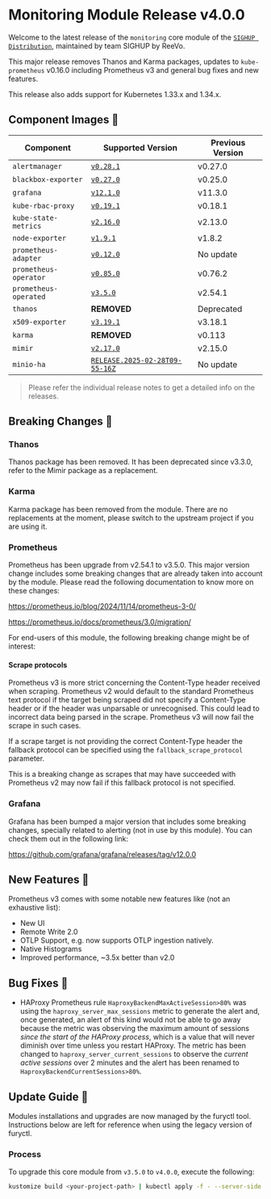 # Monitoring Module Release v4.0.0

Welcome to the latest release of the `monitoring` core module of the [`SIGHUP Distribution`](https://github.com/sighupio/fury-distribution), maintained by team SIGHUP by ReeVo.

This major release removes Thanos and Karma packages, updates to `kube-prometheus` v0.16.0 including Prometheus v3 and general bug fixes and new features.

This release also adds support for Kubernetes 1.33.x and 1.34.x.

## Component Images 🚢

| Component             | Supported Version                                                                                          | Previous Version |
| --------------------- | ---------------------------------------------------------------------------------------------------------- | ---------------- |
| `alertmanager`        | [`v0.28.1`](https://github.com/prometheus/alertmanager/releases/tag/v0.28.1)                               | v0.27.0          |
| `blackbox-exporter`   | [`v0.27.0`](https://github.com/prometheus/blackbox_exporter/releases/tag/v0.27.0)                          | v0.25.0          |
| `grafana`             | [`v12.1.0`](https://github.com/grafana/grafana/releases/tag/v12.1.0)                                       | v11.3.0          |
| `kube-rbac-proxy`     | [`v0.19.1`](https://github.com/brancz/kube-rbac-proxy/releases/tag/v0.19.1)                                | v0.18.1          |
| `kube-state-metrics`  | [`v2.16.0`](https://github.com/kubernetes/kube-state-metrics/releases/tag/v2.16.0)                         | v2.13.0          |
| `node-exporter`       | [`v1.9.1`](https://github.com/prometheus/node_exporter/releases/tag/v1.9.1)                                | v1.8.2           |
| `prometheus-adapter`  | [`v0.12.0`](https://github.com/kubernetes-sigs/prometheus-adapter/releases/tag/v0.12.0)                    | No update        |
| `prometheus-operator` | [`v0.85.0`](https://github.com/prometheus-operator/prometheus-operator/releases/tag/v0.85.0)               | v0.76.2          |
| `prometheus-operated` | [`v3.5.0`](https://github.com/prometheus/prometheus/releases/tag/v3.5.0)                                   | v2.54.1          |
| `thanos`              | **REMOVED**                                                                                                | Deprecated       |
| `x509-exporter`       | [`v3.19.1`](https://github.com/enix/x509-certificate-exporter/releases/tag/v3.19.1)                        | v3.18.1          |
| `karma`               | **REMOVED**                                                                                                | v0.113           |
| `mimir`               | [`v2.17.0`](https://github.com/grafana/mimir/releases/tag/mimir-2.17.0)                                    | v2.15.0          |
| `minio-ha`            | [`RELEASE.2025-02-28T09-55-16Z`](https://github.com/minio/minio/releases/tag/RELEASE.2025-02-28T09-55-16Z) | No update        |

> Please refer the individual release notes to get a detailed info on the releases.

## Breaking Changes 🚨

### Thanos

Thanos package has been removed. It has been deprecated since v3.3.0, refer to the Mimir package as a replacement.

### Karma

Karma package has been removed from the module. There are no replacements at the moment, please switch to the upstream project if you are using it.

### Prometheus

Prometheus has been upgrade from v2.54.1 to v3.5.0. This major version change includes some breaking changes that are already taken into account by the module. Please read the following documentation to know more on these changes:

https://prometheus.io/blog/2024/11/14/prometheus-3-0/

https://prometheus.io/docs/prometheus/3.0/migration/

For end-users of this module, the following breaking change might be of interest:

#### Scrape protocols

Prometheus v3 is more strict concerning the Content-Type header received when scraping. Prometheus v2 would default to the standard Prometheus text protocol if the target being scraped did not specify a Content-Type header or if the header was unparsable or unrecognised. This could lead to incorrect data being parsed in the scrape. Prometheus v3 will now fail the scrape in such cases.

If a scrape target is not providing the correct Content-Type header the fallback protocol can be specified using the `fallback_scrape_protocol` parameter.

This is a breaking change as scrapes that may have succeeded with Prometheus v2 may now fail if this fallback protocol is not specified.

### Grafana

Grafana has been bumped a major version that includes some breaking changes, specially related to alerting (not in use by this module). You can check them out in the following link:

https://github.com/grafana/grafana/releases/tag/v12.0.0

## New Features 🎉

Prometheus v3 comes with some notable new features like (not an exhaustive list):

- New UI
- Remote Write 2.0
- OTLP Support, e.g. now supports OTLP ingestion natively.
- Native Histograms
- Improved performance, ~3.5x better than v2.0

## Bug Fixes 🐞

- HAProxy Prometheus rule `HaproxyBackendMaxActiveSession>80%` was using the `haproxy_server_max_sessions` metric to generate the alert and, once generated, an alert of this kind would not be able to go away because the metric was observing the maximum amount of sessions *since the start of the HAProxy process*, which is a value that will never diminish over time unless you restart HAProxy. The metric has been changed to `haproxy_server_current_sessions` to observe the *current active sessions* over 2 minutes and the alert has been renamed to `HaproxyBackendCurrentSessions>80%`.

## Update Guide 🦮

Modules installations and upgrades are now managed by the furyctl tool. Instructions below are left for reference when using the legacy version of furyctl.

### Process

To upgrade this core module from `v3.5.0` to `v4.0.0`, execute the following:

```bash
kustomize build <your-project-path> | kubectl apply -f - --server-side
```
